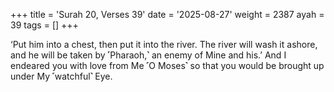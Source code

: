 +++
title = 'Surah 20, Verses 39'
date = '2025-08-27'
weight = 2387
ayah = 39
tags = []
+++

‘Put him into a chest, then put it into the river. The river will wash it ashore, and he will be taken by ˹Pharaoh,˺ an enemy of Mine and his.’ And I endeared you with love from Me ˹O Moses˺ so that you would be brought up under My ˹watchful˺ Eye.
